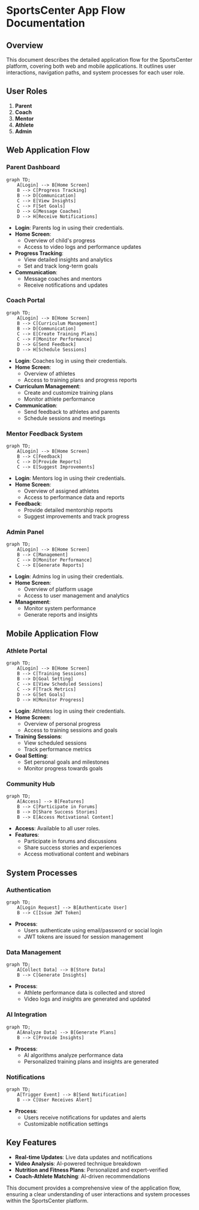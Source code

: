 # SportsCenter App Flow Documentation

## Overview
This document describes the detailed application flow for the SportsCenter platform, covering both web and mobile applications. It outlines user interactions, navigation paths, and system processes for each user role.

## User Roles
1. **Parent**
2. **Coach**
3. **Mentor**
4. **Athlete**
5. **Admin**

## Web Application Flow

### Parent Dashboard
```mermaid
graph TD;
    A[Login] --> B[Home Screen]
    B --> C[Progress Tracking]
    B --> D[Communication]
    C --> E[View Insights]
    C --> F[Set Goals]
    D --> G[Message Coaches]
    D --> H[Receive Notifications]
```
- **Login**: Parents log in using their credentials.
- **Home Screen**:
  - Overview of child's progress
  - Access to video logs and performance updates
- **Progress Tracking**:
  - View detailed insights and analytics
  - Set and track long-term goals
- **Communication**:
  - Message coaches and mentors
  - Receive notifications and updates

### Coach Portal
```mermaid
graph TD;
    A[Login] --> B[Home Screen]
    B --> C[Curriculum Management]
    B --> D[Communication]
    C --> E[Create Training Plans]
    C --> F[Monitor Performance]
    D --> G[Send Feedback]
    D --> H[Schedule Sessions]
```
- **Login**: Coaches log in using their credentials.
- **Home Screen**:
  - Overview of athletes
  - Access to training plans and progress reports
- **Curriculum Management**:
  - Create and customize training plans
  - Monitor athlete performance
- **Communication**:
  - Send feedback to athletes and parents
  - Schedule sessions and meetings

### Mentor Feedback System
```mermaid
graph TD;
    A[Login] --> B[Home Screen]
    B --> C[Feedback]
    C --> D[Provide Reports]
    C --> E[Suggest Improvements]
```
- **Login**: Mentors log in using their credentials.
- **Home Screen**:
  - Overview of assigned athletes
  - Access to performance data and reports
- **Feedback**:
  - Provide detailed mentorship reports
  - Suggest improvements and track progress

### Admin Panel
```mermaid
graph TD;
    A[Login] --> B[Home Screen]
    B --> C[Management]
    C --> D[Monitor Performance]
    C --> E[Generate Reports]
```
- **Login**: Admins log in using their credentials.
- **Home Screen**:
  - Overview of platform usage
  - Access to user management and analytics
- **Management**:
  - Monitor system performance
  - Generate reports and insights

## Mobile Application Flow

### Athlete Portal
```mermaid
graph TD;
    A[Login] --> B[Home Screen]
    B --> C[Training Sessions]
    B --> D[Goal Setting]
    C --> E[View Scheduled Sessions]
    C --> F[Track Metrics]
    D --> G[Set Goals]
    D --> H[Monitor Progress]
```
- **Login**: Athletes log in using their credentials.
- **Home Screen**:
  - Overview of personal progress
  - Access to training sessions and goals
- **Training Sessions**:
  - View scheduled sessions
  - Track performance metrics
- **Goal Setting**:
  - Set personal goals and milestones
  - Monitor progress towards goals

### Community Hub
```mermaid
graph TD;
    A[Access] --> B[Features]
    B --> C[Participate in Forums]
    B --> D[Share Success Stories]
    B --> E[Access Motivational Content]
```
- **Access**: Available to all user roles.
- **Features**:
  - Participate in forums and discussions
  - Share success stories and experiences
  - Access motivational content and webinars

## System Processes

### Authentication
```mermaid
graph TD;
    A[Login Request] --> B[Authenticate User]
    B --> C[Issue JWT Token]
```
- **Process**:
  - Users authenticate using email/password or social login
  - JWT tokens are issued for session management

### Data Management
```mermaid
graph TD;
    A[Collect Data] --> B[Store Data]
    B --> C[Generate Insights]
```
- **Process**:
  - Athlete performance data is collected and stored
  - Video logs and insights are generated and updated

### AI Integration
```mermaid
graph TD;
    A[Analyze Data] --> B[Generate Plans]
    B --> C[Provide Insights]
```
- **Process**:
  - AI algorithms analyze performance data
  - Personalized training plans and insights are generated

### Notifications
```mermaid
graph TD;
    A[Trigger Event] --> B[Send Notification]
    B --> C[User Receives Alert]
```
- **Process**:
  - Users receive notifications for updates and alerts
  - Customizable notification settings

## Key Features
- **Real-time Updates**: Live data updates and notifications
- **Video Analysis**: AI-powered technique breakdown
- **Nutrition and Fitness Plans**: Personalized and expert-verified
- **Coach-Athlete Matching**: AI-driven recommendations

This document provides a comprehensive view of the application flow, ensuring a clear understanding of user interactions and system processes within the SportsCenter platform.
